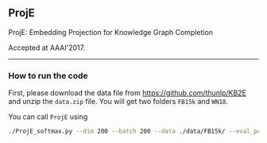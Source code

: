 ## ProjE

ProjE: Embedding Projection for Knowledge Graph Completion

Accepted at AAAI'2017.

---

### How to run the code

First, please download the data file from https://github.com/thunlp/KB2E and unzip the `data.zip` file. You will get two folders `FB15k` and `WN18`. 


You can call `ProjE` using

```bash
./ProjE_softmax.py --dim 200 --batch 200 --data ./data/FB15k/ --eval_per 1 --worker 3 --eval_batch 500 --max_iter 100 --generator 10
```


